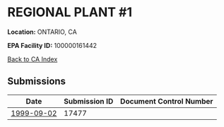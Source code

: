 # REGIONAL PLANT #1

**Location:** ONTARIO, CA

**EPA Facility ID:** 100000161442

[Back to CA Index](../../index.md)

## Submissions

| Date | Submission ID | Document Control Number |
|------|--------------|-------------------------|
| [1999-09-02](submissions/17477.md) | 17477 |  |
